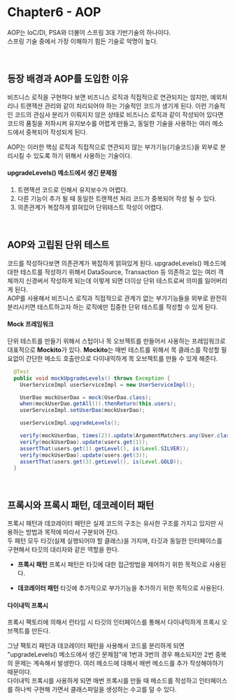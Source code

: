 # Chapter6 - AOP

AOP는 IoC/DI, PSA와 더불어 스프링 3대 기반기술의 하나이다.  
스프링 기술 중에서 가장 이해하기 힘든 기술로 악명이 높다.

<br/>

## 등장 배경과 AOP를 도입한 이유

비즈니스 로직을 구현하다 보면 비즈니스 로직과 직접적으로 연관되지는 않지만, 예외처리나 트랜잭션 관리와 같이 처리되어야 하는 기술적인 코드가 생기게 된다. 이런 기술적인 코드의 관심사 분리가 이뤄지지 않은 상태로 비즈니스 로직과 같이 작성되어 있다면 코드의 품질을 저하시켜 유지보수를 어렵게 만들고, 동일한 기술을 사용하는 여러 메소드에서 중복되어 작성되게 된다.

AOP는 이러한 핵심 로직과 직접적으로 연관되지 않는 부가기능(기술코드)을 외부로 분리시킬 수 있도록 하기 위해서 사용하는 기술이다.

#### upgradeLevels() 메소드에서 생긴 문제점

1. 트랜잭션 코드로 인해서 유지보수가 어렵다.
2. 다른 기능이 추가 될 때 동일한 트랜잭션 처리 코드가 중복되어 작성 될 수 있다.
3. 의존관계가 복잡하게 얽혀있어 단위테스트 작성이 어렵다.

<br/>

## AOP와 고립된 단위 테스트

코드를 작성하다보면 의존관계가 복잡하게 얽혀있게 된다. upgradeLevels() 메소드에 대한 테스트를 작성하기 위해서
DataSource, Transaction 등 의존하고 있는 여러 객체까지 신경써서 작성하게 되는데 이렇게 되면 더이상 단위 테스트로써 의미를 잃어버리게 된다.  
AOP를 사용해서 비즈니스 로직과 직접적으로 관계가 없는 부가기능들을 외부로 완전히 분리시키면 테스트하고자 하는 로직에만 집중한 단위 테스트를 작성할 수 있게 된다.

#### Mock 프레임워크

단위 테스트를 만들기 위해서 스텁이나 목 오브젝트를 만들어서 사용하는 프레임워크로 대표적으로 **Mockito**가 있다.
**Mockito**는 매번 테스트를 위해서 목 클래스를 작성할 필요없이 간단한 메소드 호출만으로 다이내믹하게 목 오브젝트를 만들 수 있게 해준다.

```Java
  @Test
  public void mockUpgradeLevels() throws Exception {
    UserServiceImpl userServiceImpl = new UserServiceImpl();

    UserDao mockUserDao = mock(UserDao.class);
    when(mockUserDao.getAll()).thenReturn(this.users);
    userServiceImpl.setUserDao(mockUserDao);

    userServiceImpl.upgradeLevels();

    verify(mockUserDao, times(2)).update(ArgumentMatchers.any(User.class));
    verify(mockUserDao).update(users.get(1));
    assertThat(users.get(1).getLevel(), is(Level.SILVER));
    verify(mockUserDao).update(users.get(3));
    assertThat(users.get(3).getLevel(), is(Level.GOLD));
  }
```

<br/>

## 프록시와 프록시 패턴, 데코레이터 패턴

프록시 패턴과 데코레이터 패턴은 실제 코드의 구조는 유사한 구조를 가지고 있지만 사용하는 방법과 목적에 따라서 구분되어 진다.  
두 패턴 모두 타깃(실제 실행되어야 할 클래스)을 가지며, 타깃과 동일한 인터페이스를 구현해서 타깃의 대리자와 같은 역할을 한다.

- **프록시 패턴**
  프록시 패턴은 타깃에 대한 접근방법을 제어하기 위한 목적으로 사용된다.

- **데코레이터 패턴**
  타깃에 추가적으로 부가기능을 추가하기 위한 목적으로 사용된다.

#### 다이내믹 프록시

프록시 팩토리에 의해서 런타임 시 타깃의 인터페이스를 통해서 다이내믹하게 프록시 오브젝트를 만든다.

그냥 팩토리 패턴과 데코레이터 패턴을 사용해서 코드를 분리하게 되면 "upgradeLevels() 메소드에서 생긴 문제점"에 1번과 3번의 경우 해소되지만 2번 중복의 문제는 계속해서 발생한다. 여러 메소드에 대해서 매번 메소드를 추가 작성해야하기 때문이다.  
다이내믹 프록시를 사용하게 되면 매번 프록시를 만들 때 메소드를 작성하고 인터페이스를 하나씩 구현해 가면서 클래스파일을 생성하는 수고를 덜 수 있다.
